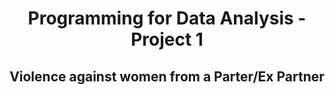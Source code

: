 <h1 align="center">Programming for Data Analysis - Project 1</h1>
<h2 align="center">Violence against women from a Parter/Ex Partner</h2>

